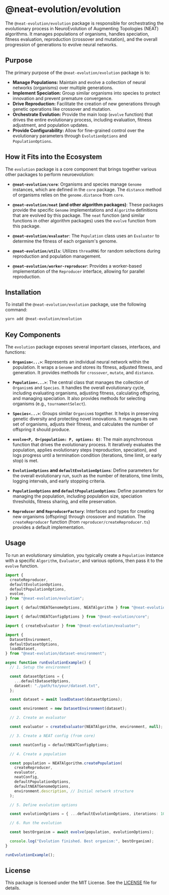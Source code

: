 # @neat-evolution/evolution

The `@neat-evolution/evolution` package is responsible for orchestrating the
evolutionary process in NeuroEvolution of Augmenting Topologies (NEAT)
algorithms. It manages populations of organisms, handles speciation, fitness
evaluation, reproduction (crossover and mutation), and the overall progression
of generations to evolve neural networks.

## Purpose

The primary purpose of the `@neat-evolution/evolution` package is to:

- **Manage Populations:** Maintain and evolve a collection of neural networks
  (organisms) over multiple generations.
- **Implement Speciation:** Group similar organisms into species to protect
  innovation and prevent premature convergence.
- **Drive Reproduction:** Facilitate the creation of new generations through
  genetic operations like crossover and mutation.
- **Orchestrate Evolution:** Provide the main loop (`evolve` function) that
  drives the entire evolutionary process, including evaluation, fitness
  adjustment, and population updates.
- **Provide Configurability:** Allow for fine-grained control over the
  evolutionary parameters through `EvolutionOptions` and `PopulationOptions`.

## How it Fits into the Ecosystem

The `evolution` package is a core component that brings together various other
packages to perform neuroevolution:

- **`@neat-evolution/core`**: Organisms and species manage `Genome` instances,
  which are defined in the `core` package. The `distance` method of organisms
  relies on the `genome.distance` from `core`.

- **`@neat-evolution/neat` (and other algorithm packages)**: These packages
  provide the specific `Genome` implementations and `Algorithm` definitions that
  are evolved by this package. The `neat` function (and similar functions in
  other algorithm packages) uses the `evolve` function from this package.

- **`@neat-evolution/evaluator`**: The `Population` class uses an `Evaluator` to
  determine the fitness of each organism's genome.

- **`@neat-evolution/utils`**: Utilizes `threadRNG` for random selections during
  reproduction and population management.

- **`@neat-evolution/worker-reproducer`**: Provides a worker-based
  implementation of the `Reproducer` interface, allowing for parallel
  reproduction.

## Installation

To install the `@neat-evolution/evolution` package, use the following command:

```sh
yarn add @neat-evolution/evolution
```

## Key Components

The `evolution` package exposes several important classes, interfaces, and
functions:

- **`Organism<...>`**: Represents an individual neural network within the
  population. It wraps a `Genome` and stores its fitness, adjusted fitness, and
  generation. It provides methods for `crossover`, `mutate`, and `distance`.

- **`Population<...>`**: The central class that manages the collection of
  `Organism`s and `Species`. It handles the overall evolutionary cycle,
  including evaluating organisms, adjusting fitness, calculating offspring, and
  managing speciation. It also provides methods for selecting organisms (e.g.,
  `tournamentSelect`).

- **`Species<...>`**: Groups similar `Organism`s together. It helps in
  preserving genetic diversity and protecting novel innovations. It manages its
  own set of organisms, adjusts their fitness, and calculates the number of
  offspring it should produce.

- **`evolve<P, O>(population: P, options: O)`**: The main asynchronous function
  that drives the evolutionary process. It iteratively evaluates the population,
  applies evolutionary steps (reproduction, speciation), and logs progress until
  a termination condition (iterations, time limit, or early stop) is met.

- **`EvolutionOptions` and `defaultEvolutionOptions`**: Define parameters for
  the overall evolutionary run, such as the number of iterations, time limits,
  logging intervals, and early stopping criteria.

- **`PopulationOptions` and `defaultPopulationOptions`**: Define parameters for
  managing the population, including population size, speciation thresholds,
  fitness sharing, and elite preservation.

- **`Reproducer` and `ReproducerFactory`**: Interfaces and types for creating
  new organisms (offspring) through crossover and mutation. The
  `createReproducer` function (from `reproducer/createReproducer.ts`) provides a
  default implementation.

## Usage

To run an evolutionary simulation, you typically create a `Population` instance
with a specific `Algorithm`, `Evaluator`, and various options, then pass it to
the `evolve` function.

```typescript
import {
  createReproducer,
  defaultEvolutionOptions,
  defaultPopulationOptions,
  evolve,
} from "@neat-evolution/evolution";

import { defaultNEATGenomeOptions, NEATAlgorithm } from "@neat-evolution/neat";

import { defaultNEATConfigOptions } from "@neat-evolution/core";

import { createEvaluator } from "@neat-evolution/evaluator";

import {
  DatasetEnvironment,
  defaultDatasetOptions,
  loadDataset,
} from "@neat-evolution/dataset-environment";

async function runEvolutionExample() {
  // 1. Setup the environment

  const datasetOptions = {
    ...defaultDatasetOptions,
    dataset: "./path/to/your/dataset.txt",
  };

  const dataset = await loadDataset(datasetOptions);

  const environment = new DatasetEnvironment(dataset);

  // 2. Create an evaluator

  const evaluator = createEvaluator(NEATAlgorithm, environment, null);

  // 3. Create a NEAT config (from core)

  const neatConfig = defaultNEATConfigOptions;

  // 4. Create a population

  const population = NEATAlgorithm.createPopulation(
    createReproducer,
    evaluator,
    neatConfig,
    defaultPopulationOptions,
    defaultNEATGenomeOptions,
    environment.description, // Initial network structure
  );

  // 5. Define evolution options

  const evolutionOptions = { ...defaultEvolutionOptions, iterations: 100 };

  // 6. Run the evolution

  const bestOrganism = await evolve(population, evolutionOptions);

  console.log("Evolution finished. Best organism:", bestOrganism);
}

runEvolutionExample();
```

## License

This package is licensed under the MIT License. See the [LICENSE](../../LICENSE)
file for details.
